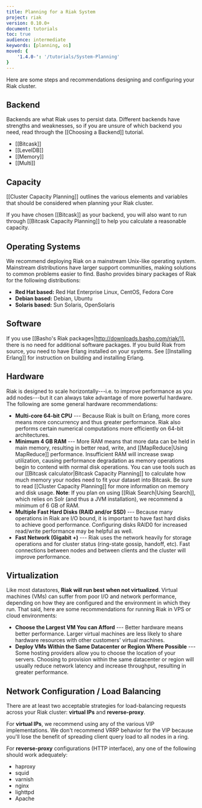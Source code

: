 ```yaml
---
title: Planning for a Riak System
project: riak
version: 0.10.0+
document: tutorials
toc: true
audience: intermediate
keywords: [planning, os]
moved: {
    '1.4.0-': '/tutorials/System-Planning'
}
---
```


Here are some steps and recommendations designing and configuring your
Riak cluster.

## Backend

Backends are what Riak uses to persist data. Different backends have
strengths and weaknesses, so if you are unsure of which backend you
need, read through the [[Choosing a Backend]] tutorial.

* [[Bitcask]]
* [[LevelDB]]
* [[Memory]]
* [[Multi]]

## Capacity

[[Cluster Capacity Planning]] outlines the various elements and
variables that should be considered when planning your Riak cluster.

If you have chosen [[Bitcask]] as your backend, you will also want to
run through [[Bitcask Capacity Planning]] to help you calculate a
reasonable capacity.

## Operating Systems

We recommend deploying Riak on a mainstream Unix-like operating system.
Mainstream distributions have larger support communities, making
solutions to common problems easier to find. Basho provides binary
packages of Riak for the following distributions:

* **Red Hat based:** Red Hat Enterprise Linux, CentOS, Fedora Core
* **Debian based:** Debian, Ubuntu
* **Solaris based:** Sun Solaris, OpenSolaris

## Software

If you use [[Basho's Riak packages|http://downloads.basho.com/riak/]],
there is no need for additional software packages. If you build Riak
from source, you need to have Erlang installed on your systems. See
[[Installing Erlang]] for instruction on building and installing Erlang.

## Hardware

Riak is designed to scale horizontally---i.e. to improve performance as
you add nodes---but it can always take advantage of more powerful
hardware. The following are some general hardware recommendations:

* **Multi-core 64-bit CPU** --- Because Riak is built on Erlang, more
  cores means more concurrency and thus greater performance. Riak also
  performs certain numerical computations more efficiently on 64-bit
  architectures.
* **Minimum 4 GB RAM** --- More RAM means that more data can be held in
  main memory, resulting in better read, write, and [[MapReduce|Using
  MapReduce]] performance. Insufficient RAM will increase swap
  utilization, causing performance degradation as memory operations
  begin to contend with normal disk operations. You can use tools such
  as our [[Bitcask calculator|Bitcask Capacity Planning]] to calculate
  how much memory your nodes need to fit your dataset into Bitcask. Be
  sure to read [[Cluster Capacity Planning]] for more information on
  memory and disk usage. **Note**: If you plan on using [[Riak
  Search|Using Search]], which relies on Solr (and thus a JVM
  installation), we recommend a minimum of 6 GB of RAM.
* **Multiple Fast Hard Disks (RAID and/or SSD)** --- Because many
  operations in Riak are I/O bound, it is important to have fast hard
  disks to achieve good performance. Configuring disks RAID0 for
  increased read/write performance may be helpful as well.
* **Fast Network (Gigabit +)** --- Riak uses the network heavily for
  storage operations and for cluster status (ring-state gossip, handoff,
  etc). Fast connections between nodes and between clients and the
  cluster will improve performance.

## Virtualization

Like most datastores, **Riak will run best when not virtualized**.
Virtual machines (VMs) can suffer from poor I/O and network performance,
depending on how they are configured and the environment in which they
run.  That said, here are some recommendations for running Riak in VPS
or cloud environments:

* **Choose the Largest VM You can Afford** --- Better hardware means
  better performance. Larger virtual machines are less likely to share
  hardware resources with other customers' virtual machines.
* **Deploy VMs Within the Same Datacenter or Region Where Possible** ---
  Some hosting providers allow you to choose the location of your
  servers. Choosing to provision within the same datacenter or region
  will usually reduce network latency and increase throughput, resulting
  in greater performance.

## Network Configuration / Load Balancing

There are at least two acceptable strategies for load-balancing requests
across your Riak cluster: **virtual IPs** and **reverse-proxy**.

For **virtual IPs**, we recommend using any of the various VIP
implementations. We don't recommend VRRP behavior for the VIP because
you'll lose the benefit of spreading client query load to all nodes in a
ring.

For **reverse-proxy** configurations (HTTP interface), any one of the
following should work adequately:

* haproxy
* squid
* varnish
* nginx
* lighttpd
* Apache
